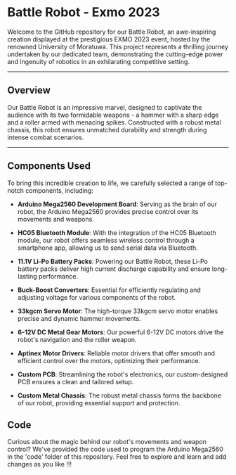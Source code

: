 # Battle Robot - Exmo 2023

Welcome to the GitHub repository for our Battle Robot, an awe-inspiring creation displayed at the prestigious EXMO 2023 event, hosted by the renowned University of Moratuwa. This project represents a thrilling journey undertaken by our dedicated team, demonstrating the cutting-edge power and ingenuity of robotics in an exhilarating competitive setting.

---
## Overview

Our Battle Robot is an impressive marvel, designed to captivate the audience with its two formidable weapons - a hammer with a sharp edge and a roller armed with menacing spikes. Constructed with a robust metal chassis, this robot ensures unmatched durability and strength during intense combat scenarios.

---
## Components Used

To bring this incredible creation to life, we carefully selected a range of top-notch components, including:

- **Arduino Mega2560 Development Board**: Serving as the brain of our robot, the Arduino Mega2560 provides precise control over its movements and weapons.

- **HC05 Bluetooth Module**: With the integration of the HC05 Bluetooth module, our robot offers seamless wireless control through a smartphone app, allowing us to send serial data via Bluetooth.

- **11.1V Li-Po Battery Packs**: Powering our Battle Robot, these Li-Po battery packs deliver high current discharge capability and ensure long-lasting performance.

- **Buck-Boost Converters**: Essential for efficiently regulating and adjusting voltage for various components of the robot.

- **33kgcm Servo Motor**: The high-torque 33kgcm servo motor enables precise and dynamic hammer movements.

- **6-12V DC Metal Gear Motors**: Our powerful 6-12V DC motors drive the robot's navigation and the roller weapon.

- **Aptinex Motor Drivers**: Reliable motor drivers that offer smooth and efficient control over the motors, optimizing their performance.

- **Custom PCB**: Streamlining the robot's electronics, our custom-designed PCB ensures a clean and tailored setup.

- **Custom Metal Chassis**: The robust metal chassis forms the backbone of our robot, providing essential support and protection.

## Code

Curious about the magic behind our robot's movements and weapon control? We've provided the code used to program the Arduino Mega2560 in the 'code' folder of this repository. Feel free to explore and learn and add changes as you like !!!

